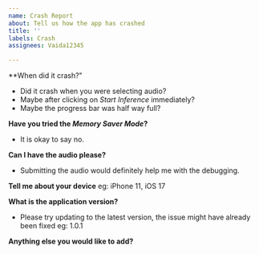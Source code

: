 ```yaml
---
name: Crash Report
about: Tell us how the app has crashed
title: ''
labels: Crash
assignees: Vaida12345

---
```


**When did it crash?"
- Did it crash when you were selecting audio?
- Maybe after clicking on *Start Inference* immediately?
- Maybe the progress bar was half way full?

**Have you tried the *Memory Saver Mode*?**
- It is okay to say no.

**Can I have the audio please?**
- Submitting the audio would definitely help me with the debugging.

**Tell me about your device**
eg: iPhone 11, iOS 17

**What is the application version?**
- Please try updating to the latest version, the issue might have already been fixed
eg: 1.0.1

**Anything else you would like to add?**
